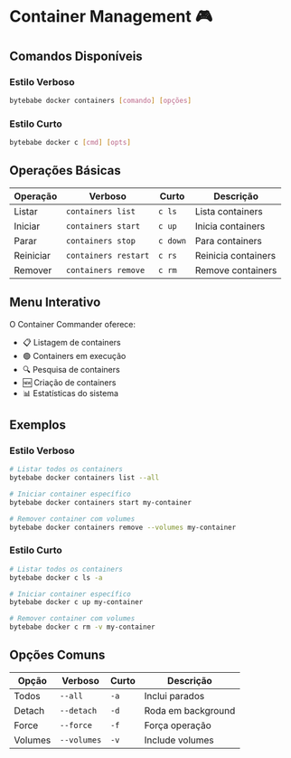 # Container Management 🎮

## Comandos Disponíveis

### Estilo Verboso
```bash
bytebabe docker containers [comando] [opções]
```

### Estilo Curto
```bash
bytebabe docker c [cmd] [opts]
```

## Operações Básicas

| Operação | Verboso | Curto | Descrição |
|----------|---------|-------|-----------|
| Listar | `containers list` | `c ls` | Lista containers |
| Iniciar | `containers start` | `c up` | Inicia containers |
| Parar | `containers stop` | `c down` | Para containers |
| Reiniciar | `containers restart` | `c rs` | Reinicia containers |
| Remover | `containers remove` | `c rm` | Remove containers |

## Menu Interativo

O Container Commander oferece:
- 📋 Listagem de containers
- 🟢 Containers em execução
- 🔍 Pesquisa de containers
- 🆕 Criação de containers
- 📊 Estatísticas do sistema

## Exemplos

### Estilo Verboso
```bash
# Listar todos os containers
bytebabe docker containers list --all

# Iniciar container específico
bytebabe docker containers start my-container

# Remover container com volumes
bytebabe docker containers remove --volumes my-container
```

### Estilo Curto
```bash
# Listar todos os containers
bytebabe docker c ls -a

# Iniciar container específico
bytebabe docker c up my-container

# Remover container com volumes
bytebabe docker c rm -v my-container
```

## Opções Comuns

| Opção | Verboso | Curto | Descrição |
|-------|---------|-------|-----------|
| Todos | `--all` | `-a` | Inclui parados |
| Detach | `--detach` | `-d` | Roda em background |
| Force | `--force` | `-f` | Força operação |
| Volumes | `--volumes` | `-v` | Include volumes |